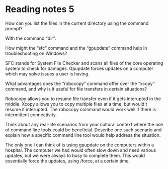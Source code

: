 # Reading notes 5

How can you list the files in the current directory using the command prompt?

With the command "dir".

How might the “sfc” command and the “gpupdate” command help in troubleshooting on Windows?

SFC stands for System File Checker and scans all files of the core operating system to check for damages. Gpupdate forces updates on a computer which may solve issues a user is having.

What advantages does the “robocopy” command offer over the “xcopy” command, and why is it useful for file transfers in certain situations?

Robocopy allows you to resume file transfer even if it gets interupted in the middle. Xcopy allows you to copy multiple files at a time, but would't resume if interupted. The robocopy command would work well if there is intermittent connectivity. 


Think about any real-life scenarios from your cultural context where the use of command line tools could be beneficial. Describe one such scenario and explain how a specific command line tool would help address the situation.

The only one I can think of is using gpupdate on the computers within a hospital. The computer we had would often slow down and need various updates, but we were always to busy to complete them. This would essentially force the updates, using /force, at a certain time.

